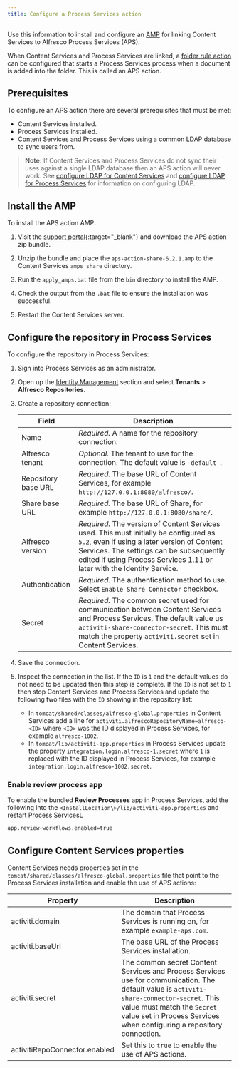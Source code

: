 ```yaml
---
title: Configure a Process Services action
---
```


Use this information to install and configure an [AMP](LINK) for linking Content Services to Alfresco Process Services (APS).

When Content Services and Process Services are linked, a [folder rule action](LINK) can be configured that starts a Process Services process when a document is added into the folder. This is called an APS action.

## Prerequisites

To configure an APS action there are several prerequisites that must be met:

* Content Services installed.
* Process Services installed.
* Content Services and Process Services using a common LDAP database to sync users from.

> **Note:** If Content Services and Process Services do not sync their uses against a single LDAP database then an APS action will never work. See [configure LDAP for Content Services](LINK) and [configure LDAP for Process Services](LINK) for information on configuring LDAP.

## Install the AMP

To install the APS action AMP:

1. Visit the [support portal](http://support.alfresco.com){:target="_blank"} and download the APS action zip bundle.

2. Unzip the bundle and place the `aps-action-share-6.2.1.amp` to the Content Services `amps_share` directory.

3. Run the `apply_amps.bat` file from the `bin` directory to install the AMP.

4. Check the output from the `.bat` file to ensure the installation was successful.

5. Restart the Content Services server.

## Configure the repository in Process Services

To configure the repository in Process Services:

1. Sign into Process Services as an administrator.

2. Open up the [Identity Management](LINK) section and select **Tenants** > **Alfresco Repositories**.

3. Create a repository connection:

    | Field | Description |
    | ----- | ----------- |
    | Name | *Required.* A name for the repository connection. |
    | Alfresco tenant | *Optional.* The tenant to use for the connection. The default value is `-default-`. |
    | Repository base URL | *Required.* The base URL of Content Services, for example `http://127.0.0.1:8080/alfresco/`. |
    | Share base URL | *Required.* The base URL of Share, for example `http://127.0.0.1:8080/share/`. |
    | Alfresco version | *Required.* The version of Content Services used. This must initially be configured as `5.2`, even if using a later version of Content Services. The settings can be subsequently edited if using Process Services 1.11 or later with the Identity Service. |
    | Authentication | *Required.* The authentication method to use. Select `Enable Share Connector` checkbox. |
    | Secret | *Required.* The common secret used for communication between Content Services and Process Services. The default value us `activiti-share-connector-secret`. This must match the property `activiti.secret` set in Content Services. |

4. Save the connection.

5. Inspect the connection in the list. If the `ID` is `1` and the default values do not need to be updated then this step is complete. If the `ID` is not set to `1` then stop Content Services and Process Services and update the following two files with the `ID` showing in the repository list:

    * In `tomcat/shared/classes/alfresco-global.properties` in Content Services add a line for `activiti.alfrescoRepositoryName=alfresco-<ID>` where `<ID>` was the ID displayed in Process Services, for example `alfresco-1002`. 
    * In `tomcat/lib/activiti-app.properties` in Process Services update the property `integration.login.alfresco-1.secret` where `1` is replaced with the ID displayed in Process Services, for example `integration.login.alfresco-1002.secret`.

### Enable review process app

To enable the bundled **Review Processes** app in Process Services, add the following into the `<InstallLocation\>/lib/activiti-app.properties` and restart Process ServicesL

```bash
app.review-workflows.enabled=true
```

## Configure Content Services properties

Content Services needs properties set in the `tomcat/shared/classes/alfresco-global.properties` file that point to the Process Services installation and enable the use of APS actions:

| Property | Description |
| -------- | ----------- |
| activiti.domain | The domain that Process Services is running on, for example `example-aps.com`. |
| activiti.baseUrl | The base URL of the Process Services installation. |
| activiti.secret | The common secret Content Services and Process Services use for communication. The default value is `activiti-share-connector-secret`. This value must match the `Secret` value set in Process Services when configuring a repository connection. |
| activitiRepoConnector.enabled | Set this to `true` to enable the use of APS actions. |
